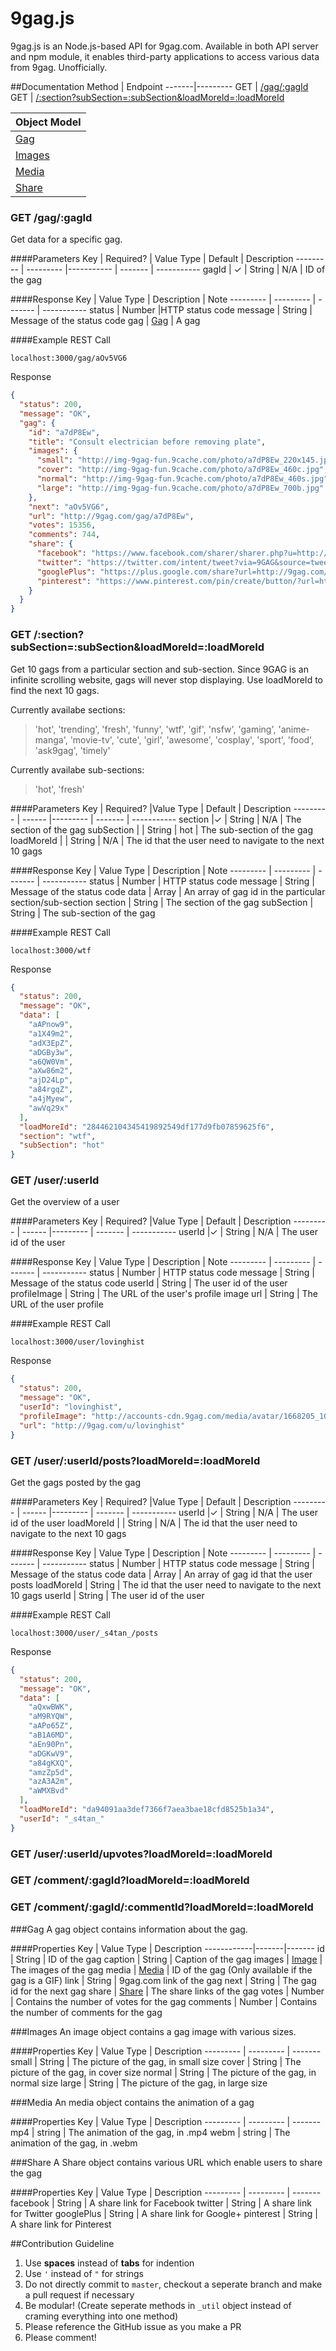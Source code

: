 # 9gag.js
9gag.js is an Node.js-based API for 9gag.com. Available in both API server and npm module, it enables third-party applications to access various data from 9gag. Unofficially.

##Documentation
Method | Endpoint
-------|---------
GET    | [/gag/:gagId](#get-gaggagid)
GET    | [/:section?subSection=:subSection&loadMoreId=:loadMoreId](#get-sectionsubsectionsubsectionloadmoreidloadmoreid)

Object Model          |
--------------------- |
[Gag](#gag)           |
[Images](#images)     |
[Media](#media)       | 
[Share](#share)       |

### GET /gag/:gagId
Get data for a specific gag.

####Parameters
Key       | Required? | Value Type | Default | Description
--------- | --------- |----------- | ------- | -----------
gagId     | ✓         | String     | N/A     | ID of the gag

####Response
Key      | Value Type      |  Description | Note
--------- | --------- | ------- | -----------
status     | Number    |HTTP status code
message     | String    |  Message of the status code
gag | [Gag](#gag) | A gag 

####Example
REST Call
```
localhost:3000/gag/aOv5VG6
```
Response
```json
{
  "status": 200,
  "message": "OK",
  "gag": {
    "id": "a7dP8Ew",
    "title": "Consult electrician before removing plate",
    "images": {
      "small": "http://img-9gag-fun.9cache.com/photo/a7dP8Ew_220x145.jpg",
      "cover": "http://img-9gag-fun.9cache.com/photo/a7dP8Ew_460c.jpg",
      "normal": "http://img-9gag-fun.9cache.com/photo/a7dP8Ew_460s.jpg",
      "large": "http://img-9gag-fun.9cache.com/photo/a7dP8Ew_700b.jpg"
    },
    "next": "aOv5VG6",
    "url": "http://9gag.com/gag/a7dP8Ew",
    "votes": 15356,
    "comments": 744,
    "share": {
      "facebook": "https://www.facebook.com/sharer/sharer.php?u=http://9gag.com/gag/a7dP8Ew?ref=fb.s",
      "twitter": "https://twitter.com/intent/tweet?via=9GAG&source=tweetbutton&original_referer=http://9gag.com/gag/a7dP8Ew?ref=t&text=Consult%20electrician%20before%20removing%20plate!&url=http://9gag.com/gag/a7dP8Ew?ref=t",
      "googlePlus": "https://plus.google.com/share?url=http://9gag.com/gag/a7dP8Ew?ref=gp",
      "pinterest": "https://www.pinterest.com/pin/create/button/?url=http://9gag.com/gag/a7dP8Ew?ref=pn&media=http://img-9gag-fun.9cache.com/photo/a7dP8Ew_700b.jpg&description=Consult%20electrician%20before%20removing%20plate"
    }
  }
}
```

### GET /:section?subSection=:subSection&loadMoreId=:loadMoreId
Get 10 gags from a particular section and sub-section. Since 9GAG is an infinite scrolling website, gags will never stop displaying. Use loadMoreId to find the next 10 gags.

Currently availabe sections: 
> 'hot', 'trending', 'fresh', 'funny', 'wtf', 'gif', 'nsfw', 'gaming', 'anime-manga', 'movie-tv', 'cute', 'girl', 'awesome', 'cosplay', 'sport', 'food', 'ask9gag', 'timely'

Currently availabe sub-sections: 
> 'hot', 'fresh'

####Parameters
Key      | Required? |Value Type      | Default | Description
--------- | ------ |--------- | ------- | -----------
section    |✓ | String    | N/A     | The section of the gag
subSection  |  | String    | hot     | The sub-section of the gag
loadMoreId       | | String     | N/A | The id that the user need to navigate to the next 10 gags

####Response
Key      | Value Type      |  Description | Note
--------- | --------- | ------- | -----------
status     | Number    | HTTP status code
message     | String    |  Message of the status code
data     | Array | An array of gag id in the particular section/sub-section
section | String | The section of the gag
subSection | String | The sub-section of the gag

####Example
REST Call
```
localhost:3000/wtf
```
Response
```json
{
  "status": 200,
  "message": "OK",
  "data": [
    "aAPnow9",
    "a1X49m2",
    "adX3EpZ",
    "aDGBy3w",
    "a6QW0Vm",
    "aXw86m2",
    "ajD24Lp",
    "a84rgqZ",
    "a4jMyew",
    "awVq29x"
  ],
  "loadMoreId": "284462104345419892549df177d9fb07859625f6",
  "section": "wtf",
  "subSection": "hot"
}
```

### GET /user/:userId
Get the overview of a user

####Parameters
Key      | Required? |Value Type      | Default | Description
--------- | ------ |--------- | ------- | -----------
userId    |✓ | String    | N/A     | The user id of the user

####Response
Key      | Value Type      |  Description | Note
--------- | --------- | ------- | -----------
status     | Number    | HTTP status code
message     | String    |  Message of the status code
userId     | String | The user id of the user
profileImage | String | The URL of the user's profile image
url | String | The URL of the user profile

####Example
REST Call
```
localhost:3000/user/lovinghist
```
Response
```json
{
  "status": 200,
  "message": "OK",
  "userId": "lovinghist",
  "profileImage": "http://accounts-cdn.9gag.com/media/avatar/1668205_100_1.jpg",
  "url": "http://9gag.com/u/lovinghist"
}
```

### GET /user/:userId/posts?loadMoreId=:loadMoreId
Get the gags posted by the gag

####Parameters
Key      | Required? |Value Type      | Default | Description
--------- | ------ |--------- | ------- | -----------
userId    |✓ | String    | N/A     | The user id of the user
loadMoreId       | | String     | N/A | The id that the user need to navigate to the next 10 gags

####Response
Key      | Value Type      |  Description | Note
--------- | --------- | ------- | -----------
status     | Number    | HTTP status code
message     | String    |  Message of the status code
data     | Array | An array of gag id that the user posts
loadMoreId | String | The id that the user need to navigate to the next 10 gags
userId | String | The user id of the user

####Example
REST Call
```
localhost:3000/user/_s4tan_/posts
```
Response
```json
{
  "status": 200,
  "message": "OK",
  "data": [
    "aQxwBWK",
    "aM9RYQW",
    "aAPo65Z",
    "aB1A6MD",
    "aEn90Pn",
    "aDGKwV9",
    "a84gKXQ",
    "amzZp5d",
    "azA3A2m",
    "aWMXBvd"
  ],
  "loadMoreId": "da94091aa3def7366f7aea3bae18cfd8525b1a34",
  "userId": "_s4tan_"
}
```

### GET /user/:userId/upvotes?loadMoreId=:loadMoreId
### GET /comment/:gagId?loadMoreId=:loadMoreId
### GET /comment/:gagId/:commentId?loadMoreId=:loadMoreId

###Gag
A gag object contains information about the gag.

####Properties
Key | Value Type     | Description
------------|-------|-------
id     | String    | ID of the gag
caption     | String    | Caption of the gag
images     | [Image](#images)     | The images of the gag
media     | [Media](#media)     | ID of the gag (Only available if the gag is a GIF)
link     | String    | 9gag.com link of the gag
next     | String    | The gag id for the next gag
share    | [Share](#share) | The share links of the gag
votes     | Number     |  Contains the number of votes for the gag
comments     | Number     |  Contains the number of comments for the gag

###Images
An image object contains a gag image with various sizes.

####Properties
Key | Value Type     | Description
--------- | --------- | ------- 
small     | String    | The picture of the gag, in small size
cover     | String    | The picture of the gag, in cover size
normal     | String    | The picture of the gag, in normal size
large     | String    | The picture of the gag, in large size

###Media
An media object contains the animation of a gag

####Properties
Key | Value Type     | Description
--------- | --------- | ------- 
mp4     | string    | The animation of the gag, in .mp4
webm     | string    | The animation of the gag, in .webm

###Share
A Share object contains various URL which enable users to share the gag

####Properties
Key | Value Type     | Description
--------- | --------- | ------- 
facebook     | String    | A share link for Facebook
twitter     | String    | A share link for Twitter
googlePlus     | String    | A share link for Google+
pinterest     | String    | A share link for Pinterest


##Contribution Guideline
1. Use **spaces** instead of **tabs** for indention
2. Use `'` instead of `"` for strings
3. Do not directly commit to `master`, checkout a seperate branch and make a pull request if necessary
4. Be modular! (Create seperate methods in ```_util``` object instead of craming everything into one method)
5. Please reference the GitHub issue as you make a PR
6. Please comment!


